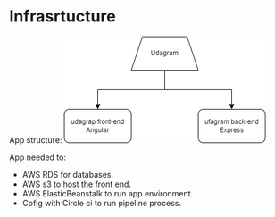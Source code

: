# Infrasrtucture

App structure:
![alt text for screen readers](/doc/img/infrastructure.png "Create database details")

App needed to:

- AWS RDS for databases.
- AWS s3 to host the front end.
- AWS ElasticBeanstalk to run app environment.
- Cofig with Circle ci to run pipeline process.
